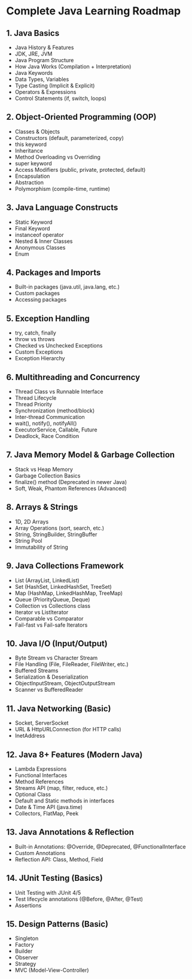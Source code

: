 # Complete Java Learning Roadmap

## 1. Java Basics
- Java History & Features
- JDK, JRE, JVM
- Java Program Structure
- How Java Works (Compilation + Interpretation)
- Java Keywords
- Data Types, Variables
- Type Casting (Implicit & Explicit)
- Operators & Expressions
- Control Statements (if, switch, loops)

## 2. Object-Oriented Programming (OOP)
- Classes & Objects
- Constructors (default, parameterized, copy)
- this keyword
- Inheritance
- Method Overloading vs Overriding
- super keyword
- Access Modifiers (public, private, protected, default)
- Encapsulation
- Abstraction
- Polymorphism (compile-time, runtime)

## 3. Java Language Constructs
- Static Keyword
- Final Keyword
- instanceof operator
- Nested & Inner Classes
- Anonymous Classes
- Enum

## 4. Packages and Imports
- Built-in packages (java.util, java.lang, etc.)
- Custom packages
- Accessing packages

## 5. Exception Handling
- try, catch, finally
- throw vs throws
- Checked vs Unchecked Exceptions
- Custom Exceptions
- Exception Hierarchy

## 6. Multithreading and Concurrency
- Thread Class vs Runnable Interface
- Thread Lifecycle
- Thread Priority
- Synchronization (method/block)
- Inter-thread Communication
- wait(), notify(), notifyAll()
- ExecutorService, Callable, Future
- Deadlock, Race Condition

## 7. Java Memory Model & Garbage Collection
- Stack vs Heap Memory
- Garbage Collection Basics
- finalize() method (Deprecated in newer Java)
- Soft, Weak, Phantom References (Advanced)

## 8. Arrays & Strings
- 1D, 2D Arrays
- Array Operations (sort, search, etc.)
- String, StringBuilder, StringBuffer
- String Pool
- Immutability of String

## 9. Java Collections Framework
- List (ArrayList, LinkedList)
- Set (HashSet, LinkedHashSet, TreeSet)
- Map (HashMap, LinkedHashMap, TreeMap)
- Queue (PriorityQueue, Deque)
- Collection vs Collections class
- Iterator vs ListIterator
- Comparable vs Comparator
- Fail-fast vs Fail-safe Iterators

## 10. Java I/O (Input/Output)
- Byte Stream vs Character Stream
- File Handling (File, FileReader, FileWriter, etc.)
- Buffered Streams
- Serialization & Deserialization
- ObjectInputStream, ObjectOutputStream
- Scanner vs BufferedReader

## 11. Java Networking (Basic)
- Socket, ServerSocket
- URL & HttpURLConnection (for HTTP calls)
- InetAddress

## 12. Java 8+ Features (Modern Java)
- Lambda Expressions
- Functional Interfaces
- Method References
- Streams API (map, filter, reduce, etc.)
- Optional Class
- Default and Static methods in interfaces
- Date & Time API (java.time)
- Collectors, FlatMap, Peek

## 13. Java Annotations & Reflection
- Built-in Annotations: @Override, @Deprecated, @FunctionalInterface
- Custom Annotations
- Reflection API: Class, Method, Field

## 14. JUnit Testing (Basics)
- Unit Testing with JUnit 4/5
- Test lifecycle annotations (@Before, @After, @Test)
- Assertions

## 15. Design Patterns (Basic)
- Singleton
- Factory
- Builder
- Observer
- Strategy
- MVC (Model-View-Controller)
